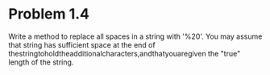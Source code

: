 # Problem 1.4

Write a method to replace all spaces in a string with '%20'. You may assume that string
has sufficient space at the end of thestringtoholdtheadditionalcharacters,andthatyouaregiven the "true" length of the string.